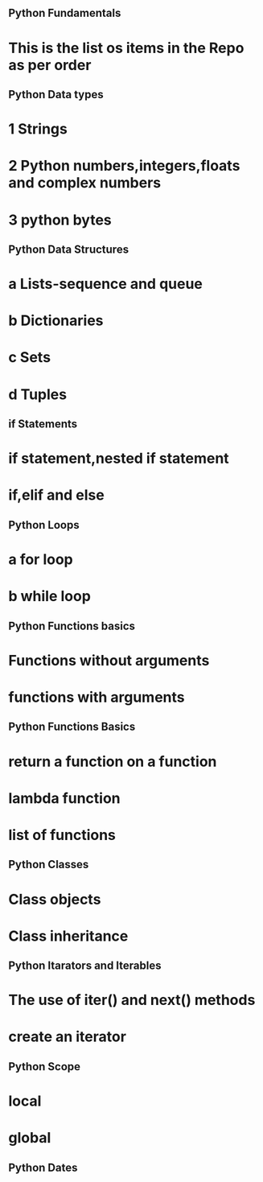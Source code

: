 ## Python Fundamentals
# This is the list os items in the Repo as per order

## Python Data types

# 1 Strings
# 2 Python numbers,integers,floats and complex numbers
# 3 python bytes  

## Python Data Structures

# a Lists-sequence and queue
# b Dictionaries
# c Sets
# d Tuples

## if Statements

# if statement,nested if statement
# if,elif and else

## Python Loops

# a for loop
# b while loop

## Python Functions basics

# Functions without arguments
# functions with arguments

## Python Functions Basics
# return a function on a function
# lambda function
# list of functions
 
## Python Classes

# Class objects
# Class inheritance

## Python Itarators and Iterables
# The use of iter() and next() methods
# create an iterator

## Python Scope

# local 
# global

## Python Dates
